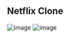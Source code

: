 ## Netflix Clone
![image](https://user-images.githubusercontent.com/114827566/208885116-f8c91502-cbcf-45c9-b236-5369747355a3.png)
![image](https://user-images.githubusercontent.com/114827566/208885128-6605709a-9f4f-433c-8e4b-d3746bc3fcc1.png)
